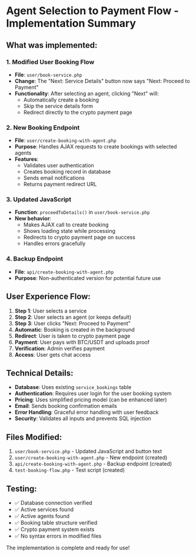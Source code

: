 # Agent Selection to Payment Flow - Implementation Summary

## What was implemented:

### 1. **Modified User Booking Flow**
- **File**: `user/book-service.php`
- **Change**: The "Next: Service Details" button now says "Next: Proceed to Payment"
- **Functionality**: After selecting an agent, clicking "Next" will:
  - Automatically create a booking
  - Skip the service details form
  - Redirect directly to the crypto payment page

### 2. **New Booking Endpoint**
- **File**: `user/create-booking-with-agent.php`
- **Purpose**: Handles AJAX requests to create bookings with selected agents
- **Features**:
  - Validates user authentication
  - Creates booking record in database
  - Sends email notifications
  - Returns payment redirect URL

### 3. **Updated JavaScript**
- **Function**: `proceedToDetails()` in `user/book-service.php`
- **New behavior**:
  - Makes AJAX call to create booking
  - Shows loading state while processing
  - Redirects to crypto payment page on success
  - Handles errors gracefully

### 4. **Backup Endpoint**
- **File**: `api/create-booking-with-agent.php`
- **Purpose**: Non-authenticated version for potential future use

## User Experience Flow:

1. **Step 1**: User selects a service
2. **Step 2**: User selects an agent (or keeps default)
3. **Step 3**: User clicks "Next: Proceed to Payment"
4. **Automatic**: Booking is created in the background
5. **Redirect**: User is taken to crypto payment page
6. **Payment**: User pays with BTC/USDT and uploads proof
7. **Verification**: Admin verifies payment
8. **Access**: User gets chat access

## Technical Details:

- **Database**: Uses existing `service_bookings` table
- **Authentication**: Requires user login for the user booking system
- **Pricing**: Uses simplified pricing model (can be enhanced later)
- **Email**: Sends booking confirmation emails
- **Error Handling**: Graceful error handling with user feedback
- **Security**: Validates all inputs and prevents SQL injection

## Files Modified:

1. `user/book-service.php` - Updated JavaScript and button text
2. `user/create-booking-with-agent.php` - New endpoint (created)
3. `api/create-booking-with-agent.php` - Backup endpoint (created)
4. `test-booking-flow.php` - Test script (created)

## Testing:

- ✅ Database connection verified
- ✅ Active services found
- ✅ Active agents found
- ✅ Booking table structure verified
- ✅ Crypto payment system exists
- ✅ No syntax errors in modified files

The implementation is complete and ready for use!

